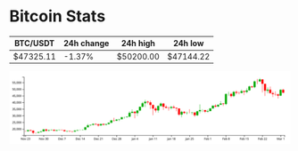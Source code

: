 # Bitcoin Stats

BTC/USDT|24h change|24h high|24h low|
|---|---|---|---|
|$47325.11|-1.37%|$50200.00|$47144.22|

<img src="./chart.svg">

